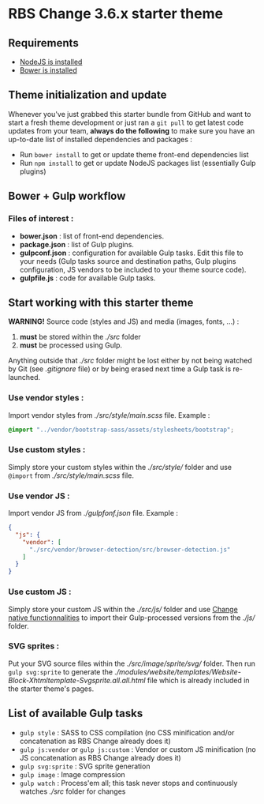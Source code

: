 RBS Change 3.6.x starter theme
==============================

Requirements
------------

* [NodeJS is installed](https://docs.npmjs.com/getting-started/installing-node)
* [Bower is installed](https://bower.io/)
 

Theme initialization and update
-------------------------------

Whenever you've just grabbed this starter bundle from GitHub and want to start a fresh theme development or just ran a `git pull` to get latest code updates from your team, **always do the following** to make sure you have an up-to-date list of installed dependencies and packages :

* Run `bower install` to get or update theme front-end dependencies list
* Run `npm install` to get or update NodeJS packages list (essentially Gulp plugins)


Bower + Gulp workflow
---------------------

### Files of interest :

* **bower.json** : list of front-end dependencies.
* **package.json** : list of Gulp plugins.
* **gulpconf.json** : configuration for available Gulp tasks. Edit this file to your needs (Gulp tasks source and destination paths, Gulp plugins configuration, JS vendors to be included to your theme source code).
* **gulpfile.js** : code for available Gulp tasks.


Start working with this starter theme
-------------------------------------

**WARNING!** Source code (styles and JS) and media (images, fonts, ...) :
1. **must** be stored within the *./src* folder
2. **must** be processed using Gulp.

Anything outside that *./src* folder might be lost either by not being watched by Git (see *.gitignore* file) or by being erased next time a Gulp task is re-launched. 


### Use vendor styles :

Import vendor styles from *./src/style/main.scss* file. Example :

```scss
@import "../vendor/bootstrap-sass/assets/stylesheets/bootstrap";
```


### Use custom styles :

Simply store your custom styles within the *./src/style/* folder and use `@import` from *./src/style/main.scss* file.


### Use vendor JS :

Import vendor JS from *./gulpfonf.json* file. Example :

```json
{
  "js": {
    "vendor": [
      "./src/vendor/browser-detection/src/browser-detection.js"
    ]
  }
}
```


### Use custom JS :

Simply store your custom JS within the *./src/js/* folder and use [Change native functionnalities](http://wiki.rbschange.fr/start) to import their Gulp-processed versions from the *./js/* folder.


### SVG sprites :

Put your SVG source files within the *./src/image/sprite/svg/* folder. Then run `gulp svg:sprite` to generate the *./modules/website/templates/Website-Block-Xhtmltemplate-Svgsprite.all.all.html* file which is already included in the starter theme's pages.


List of available Gulp tasks
----------------------------

* `gulp style` : SASS to CSS compilation (no CSS minification and/or concatenation as RBS Change already does it)
* `gulp js:vendor` or `gulp js:custom` : Vendor or custom JS minification (no JS concatenation as RBS Change already does it)
* `gulp svg:sprite` : SVG sprite generation
* `gulp image` : Image compression
* `gulp watch` : Process'em all; this task never stops and continuously watches *./src* folder for changes